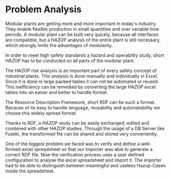 # Problem Analysis

Modular plants are getting more and more important in today's industry. They enable flexible production in 
small quantities and over variable time periods. A modular plant can be built very quickly, because all 
interfaces are compatible, but a HAZOP analysis of the entire plant is still necessary, which strongly 
limits the advantages of modularity. 

In order to meet high safety standards a hazard and operability study, 
short HAZOP has to be conducted on all parts of the modular plant.

The HAZOP risk analysis is an important part of every safety concept of industrial plants.
This analysis is done manually and individually in Excel. Since it is done in large packed tables it can not
be automated or reused. This inefficiency can be remedied by converting the large HAZOP excel tables into an
easier and better to handle format. 

The Resource Description Framework, short RDF can be such a format. Because of its easy to handle language, 
reusability and automatability we choose this widely spread format. 

Thanks to RDF, a HAZOP study can be easily exchanged, edited and combined with other HAZOP studies. Through the usage
of a DB Server like Fuseki, the transformed file can be shared and stored very conveniently.

One of the biggest problem we faced was to verify and define a well-formed excel spreadsheet so that our importer
was able to generate a correct RDF file. Now the verification process uses a user defined configuration to analyse 
the excel spreadsheet and import it. The importer had to be able to distinguish between meaningful and useless 
Hazop-Cases inside the spreadsheet.